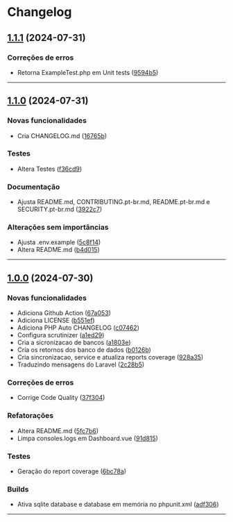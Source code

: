 <!--- BEGIN HEADER -->
# Changelog


<!--- END HEADER -->

## [1.1.1](https://github.com/celsonery/db-sync/compare/v1.1.0...v1.1.1) (2024-07-31)

### Correções de erros

* Retorna ExampleTest.php em Unit tests ([9594b5](https://github.com/celsonery/db-sync/commit/9594b56870e231758c2e3809e82ea7232841e3d8))


---

## [1.1.0](https://github.com/celsonery/db-sync/compare/v1.0.0...v1.1.0) (2024-07-31)

### Novas funcionalidades

* Cria CHANGELOG.md ([16765b](https://github.com/celsonery/db-sync/commit/16765bb2ea282d20401184aafd9239693e8cf53c))

### Testes

* Altera Testes ([f36cd9](https://github.com/celsonery/db-sync/commit/f36cd929a693acd7e00393bca04a3a0f36db9d7b))

### Documentação

* Ajusta README.md, CONTRIBUTING.pt-br.md, README.pt-br.md e SECURITY.pt-br.md ([3922c7](https://github.com/celsonery/db-sync/commit/3922c71edd4c28b83d848ca2c85bad9626630aa5))

### Alterações sem importâncias

* Ajusta .env.example ([5c8f14](https://github.com/celsonery/db-sync/commit/5c8f14351054337478361a914cae47bba151652b))
* Altera README.md ([b4d015](https://github.com/celsonery/db-sync/commit/b4d015f3d92c5da5d07457f9a508b7cd4d899dfe))


---

## [1.0.0](https://github.com/celsonery/db-sync/compare/17e71ea0ef1b8544c5e01b1a194004a2d7f582b2...v1.0.0) (2024-07-30)

### Novas funcionalidades

* Adiciona Github Action ([67a053](https://github.com/celsonery/db-sync/commit/67a053585bad3792058b42000dda1dd5808633fa))
* Adiciona LICENSE ([b551ef](https://github.com/celsonery/db-sync/commit/b551ef8f039e0328fcefdd7f3430e42afc553dcf))
* Adiciona PHP Auto CHANGELOG ([c07462](https://github.com/celsonery/db-sync/commit/c07462c9da7183aeeb7553d1ecf3cfbe1e3e020a))
* Configura scrutinizer ([a1ed29](https://github.com/celsonery/db-sync/commit/a1ed29dcfbb34cb5ee8accff57ad17642a9eba2c))
* Cria a sicronizacao de bancos ([a1803e](https://github.com/celsonery/db-sync/commit/a1803e937279da1ef852acec4a80f9e6604a3697))
* Cria os retornos dos banco de dados ([b0126b](https://github.com/celsonery/db-sync/commit/b0126b9a70f9dc36474d8959e6bf2bea92974ee3))
* Cria sincronizacao, service e atualiza reports coverage ([928a35](https://github.com/celsonery/db-sync/commit/928a35e99c7c5868fbe40c9a7d4c8f1b3e1f9697))
* Traduzindo mensagens do Laravel ([2c28b5](https://github.com/celsonery/db-sync/commit/2c28b5f5a31cd4f815969b1aad24c9c48d74360f))

### Correções de erros

* Corrige Code Quality ([37f304](https://github.com/celsonery/db-sync/commit/37f30470bb8b151fdf2a0c7f4f3880eb190446be))

### Refatorações

* Altera README.md ([5fc7b6](https://github.com/celsonery/db-sync/commit/5fc7b6eb4d630ca23d15fc3cfcc996e9baffe846))
* Limpa consoles.logs em Dashboard.vue ([91d815](https://github.com/celsonery/db-sync/commit/91d8150400c1273769757adc4071291da1d4348e))

### Testes

* Geração do report coverage ([6bc78a](https://github.com/celsonery/db-sync/commit/6bc78ad9e4fdacccc0a1ef4e13c27281e40f8689))

### Builds

* Ativa sqlite database e database em memória no phpunit.xml ([adf306](https://github.com/celsonery/db-sync/commit/adf306efd4623408bef36ccd3d3e0a62081444db))


---

